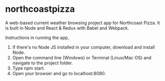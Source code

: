 # northcoastpizza
A web-based current weather browsing project app for Northcoast Pizza. 
It is built in Node and React & Redux with Babel and Webpack.

Instructions in running the app, 
  1. If there's no Node JS installed in your computer, download and install Node.
  2. Open the command line (Windows) or Terminal (Linux/Mac OS) and navigate to the project folder.
  3. Type npm start.
  4. Open your browser and go to localhost:8080.
